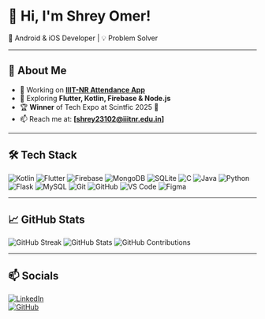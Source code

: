 # 👋 Hi, I'm Shrey Omer!  
🚀 Android & iOS Developer | 💡 Problem Solver  

---

## 📌 About Me
- 🔭 Working on **[IIIT-NR Attendance App](https://github.com/shreyomer10)**
- 🌱 Exploring **Flutter, Kotlin, Firebase & Node.js**
- 🏆 **Winner** of Tech Expo at Scintfic 2025 🏅
- 📫 Reach me at: **[shrey23102@iiitnr.edu.in]**  

---

## 🛠 Tech Stack
![Kotlin](https://img.shields.io/badge/Kotlin-0095D5?style=for-the-badge&logo=kotlin&logoColor=white)
![Flutter](https://img.shields.io/badge/Flutter-02569B?style=for-the-badge&logo=flutter&logoColor=white)
![Firebase](https://img.shields.io/badge/Firebase-FFCA28?style=for-the-badge&logo=firebase&logoColor=white)
![MongoDB](https://img.shields.io/badge/MongoDB-47A248?style=for-the-badge&logo=mongodb&logoColor=white)
![SQLite](https://img.shields.io/badge/SQLite-003B57?style=for-the-badge&logo=sqlite&logoColor=white)
![C](https://img.shields.io/badge/C-00599C?style=for-the-badge&logo=c&logoColor=white)
![Java](https://img.shields.io/badge/Java-ED8B00?style=for-the-badge&logo=java&logoColor=white)
![Python](https://img.shields.io/badge/Python-3776AB?style=for-the-badge&logo=python&logoColor=white)
![Flask](https://img.shields.io/badge/Flask-000000?style=for-the-badge&logo=flask&logoColor=white)
![MySQL](https://img.shields.io/badge/MySQL-4479A1?style=for-the-badge&logo=mysql&logoColor=white)
![Git](https://img.shields.io/badge/Git-F05032?style=for-the-badge&logo=git&logoColor=white)
![GitHub](https://img.shields.io/badge/GitHub-181717?style=for-the-badge&logo=github&logoColor=white)
![VS Code](https://img.shields.io/badge/VS%20Code-007ACC?style=for-the-badge&logo=visual-studio-code&logoColor=white)
![Figma](https://img.shields.io/badge/Figma-F24E1E?style=for-the-badge&logo=figma&logoColor=white)

---

## 📈 GitHub Stats
![GitHub Streak](https://github-readme-streak-stats.herokuapp.com/?user=shreyomer10&theme=radical)
![GitHub Stats](https://github-readme-stats.vercel.app/api?username=shreyomer10&show_icons=true&theme=radical)
![GitHub Contributions](https://github-readme-activity-graph.vercel.app/graph?username=shreyomer10&theme=radical)

---

## 📫 Socials
[![LinkedIn](https://img.shields.io/badge/LinkedIn-0A66C2?style=for-the-badge&logo=linkedin&logoColor=white)]((https://www.linkedin.com/in/shrey-omer-71076227a/))  
[![GitHub](https://img.shields.io/badge/GitHub-181717?style=for-the-badge&logo=github&logoColor=white)](https://github.com/shreyomer10)

